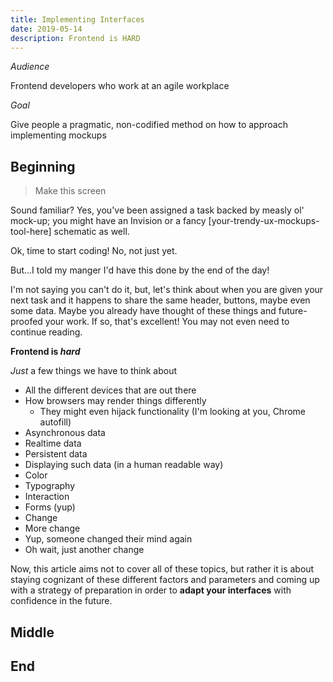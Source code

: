 ```yaml
---
title: Implementing Interfaces
date: 2019-05-14
description: Frontend is HARD
---
```


*Audience*

Frontend developers who work at an agile workplace

*Goal*

Give people a pragmatic, non-codified method on how to approach implementing mockups

## Beginning

> Make this screen

Sound familiar? Yes, you've been assigned a task backed by measly ol' mock-up; you might have an Invision or a fancy [your-trendy-ux-mockups-tool-here] schematic as well.

Ok, time to start coding! No, not just yet.

But...I told my manger I'd have this done by the end of the day!

I'm not saying you can't do it, but, let's think about when you are given your next task and it happens to share the same header, buttons, maybe even some data. Maybe you already have thought of these things and future-proofed your work. If so, that's excellent! You may not even need to continue reading.


**Frontend is *hard***

*Just* a few things we have to think about

- All the different devices that are out there
- How browsers may render things differently
    - They might even hijack functionality (I'm looking at you, Chrome autofill)
- Asynchronous data
- Realtime data
- Persistent data
- Displaying such data (in a human readable way)
- Color
- Typography
- Interaction
- Forms (yup)
- Change
- More change
- Yup, someone changed their mind again
- Oh wait, just another change

Now, this article aims not to cover all of these topics, but rather it is about staying cognizant of these different factors and parameters and coming up with a strategy of preparation in order to **adapt your interfaces** with confidence in the future.



## Middle

## End

